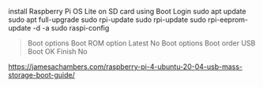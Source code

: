 install Raspberry Pi OS Lite on SD card using 
Boot
Login
sudo apt update
sudo apt full-upgrade
sudo rpi-update
sudo rpi-update
sudo rpi-eeprom-update -d -a
sudo raspi-config
> Boot options
> Boot ROM option
> Latest
> No
> Boot options
> Boot order
> USB Boot
> OK
> Finish
> No

https://jamesachambers.com/raspberry-pi-4-ubuntu-20-04-usb-mass-storage-boot-guide/

